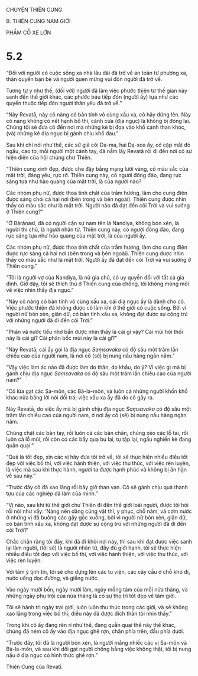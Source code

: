 CHUYỆN THIÊN CUNG

B. THIÊN CUNG NAM GIỚI

PHẨM CỖ XE LỚN

# 5.2

“Đối với người có cuộc sống xa nhà lâu dài đã trở về an toàn từ phương xa, thân quyến bạn bè và người quen mừng vui đón người đã trở về.

Tương tự y như thế, (đối với) người đã làm việc phước thiện từ thế gian này sanh đến thế giới khác, các phước báu tiếp đón (người ấy) tựa như các quyến thuộc tiếp đón người thân yêu đã trở về.”

“Này Revatā, này cô nàng có bản tính vô cùng xấu xa, cô hãy đứng lên. Này cô nàng không có nết hạnh bố thí, cánh cửa (địa ngục) là không bị đóng lại. Chúng tôi sẽ đưa cô đến nơi mà những kẻ bị đọa vào khổ cảnh than khóc, (và) những kẻ địa ngục bị gánh chịu khổ đau.”

Sau khi chỉ nói như thế, các sứ giả cõi Dạ-ma, hai Dạ-xoa ấy, có cặp mắt đỏ ngầu, cao to, mỗi người một cánh tay, đã nắm lấy Revatā rồi đi đến nơi có sự hiện diện của hội chúng chư Thiên.

“Thiên cung xinh đẹp, được che đậy bằng mạng lưới vàng, có màu sắc của mặt trời, đáng yêu, rực rỡ. Thiên cung này, có người đông đảo, đang rực sáng tựa như hào quang của mặt trời, là của người nào?

Các nhóm phụ nữ, được thoa tinh chất của trầm hương, làm cho cung điện được sáng chói cả hai nơi (bên trong và bên ngoài). Thiên cung được nhìn thấy có màu sắc như là mặt trời. Người nào đã đạt đến cõi Trời và vui sướng ở Thiên cung?”

“Ở Bārāṇasī, đã có người cận sự nam tên là Nandiya, không bỏn xẻn, là người thí chủ, là người nhân từ. Thiên cung này, có người đông đảo, đang rực sáng tựa như hào quang của mặt trời, là của người ấy.

Các nhóm phụ nữ, được thoa tinh chất của trầm hương, làm cho cung điện được rực sáng cả hai nơi (bên trong và bên ngoài). Thiên cung được nhìn thấy có màu sắc như là mặt trời. Người ấy đã đạt đến cõi Trời và vui sướng ở Thiên cung.”

“Tôi là người vợ của Nandiya, là nữ gia chủ, có uy quyền đối với tất cả gia đình. Giờ đây, tôi sẽ thích thú ở Thiên cung của chồng, tôi không mong mỏi về việc nhìn thấy địa ngục.”

“Này cô nàng có bản tính vô cùng xấu xa, cái địa ngục ấy là dành cho cô. Việc phước thiện đã không được cô làm khi ở thế giới có cuộc sống. Bởi vì người nữ bỏn xẻn, giận dữ, có bản tính xấu xa, không đạt được sự cộng trú với những người đã đi đến cõi Trời.”

“Phân và nước tiểu nhơ bẩn được nhìn thấy là cái gì vậy? Cái mùi hôi thối này là cái gì? Cái phân bốc mùi này là cái gì?”

“Này Revatā, cái ấy gọi là địa ngục _Saṃsavaka_ có độ sâu một trăm lần chiều cao của người nam, là nơi cô (sẽ) bị nung nấu hàng ngàn năm.”

“Vậy việc làm ác nào đã được làm do thân, do khẩu, do ý? Vì việc gì mà bị gánh chịu địa ngục _Saṃsavaka_ có độ sâu một trăm lần chiều cao của người nam?”

“Cô lừa gạt các Sa-môn, các Bà-la-môn, và luôn cả những người khốn khổ khác nữa bằng lời nói dối trá; việc xấu xa ấy đã do cô gây ra.

Này Revatā, do việc ấy mà bị gánh chịu địa ngục _Saṃsavaka_ có độ sâu một trăm lần chiều cao của người nam, ở nơi ấy cô (sẽ) bị nung nấu hàng ngàn năm.

Chúng chặt các bàn tay, rồi luôn cả các bàn chân, chúng xẻo các lỗ tai, rồi luôn cả lỗ mũi, rồi còn có các bầy quạ bu lại, tụ tập lại, ngấu nghiến kẻ đang quằn quại.”

“Quả là tốt đẹp, xin các vị hãy đưa tôi trở về, tôi sẽ thực hiện nhiều điều tốt đẹp với việc bố thí, với việc hành thiện, với việc thu thúc, với việc rèn luyện, là việc mà sau khi thực hành, người ta được hạnh phúc và không bị ân hận về sau này.”

“Trước đây cô đã xao lãng rồi bây giờ than van. Cô sẽ gánh chịu quả thành tựu của các nghiệp đã làm của mình.”

“Vị nào, sau khi từ thế giới chư Thiên đi đến thế giới loài người, được tôi hỏi rồi nói như vầy: ‘Nàng nên dâng cúng vật thí, y phục, chỗ nằm, và cơm nước ở những vị đã buông các gậy gộc xuống, bởi vì người nữ bỏn xẻn, giận dữ, có bản tính xấu xa, không đạt được sự cộng trú với những người đã đi đến cõi Trời?’

Chắc chắn rằng tôi đây, khi đã đi khỏi nơi này, thì sau khi đạt được việc sanh lại làm người, (tôi sẽ) là người nhân từ, đầy đủ giới hạnh, tôi sẽ thực hiện nhiều điều tốt đẹp với việc bố thí, với việc hành thiện, với việc thu thúc, với việc rèn luyện.

Với tâm ý tịnh tín, tôi sẽ cho dựng lên các tu viện, các cây cầu ở chỗ khó đi, nước uống dọc đường, và giếng nước.

Vào ngày mười bốn, ngày mười lăm, ngày mồng tám của mỗi nửa tháng, và những ngày phụ trội của nửa tháng là có sự thọ trì tốt đẹp về tám giới.

Tôi sẽ hành trì ngày trai giới, luôn luôn thu thúc trong các giới, và sẽ không xao lãng trong việc bố thí; điều này đã được đích thân tôi nhìn thấy.”

Trong khi cô ấy đang rên rỉ như thế, đang quằn quại thế này thế khác, chúng đã ném cô ấy vào địa ngục ghê rợn, chân phía trên, đầu phía dưới.

“Trước đây, tôi đã là người bỏn xẻn, là người mắng nhiếc các vị Sa-môn và Bà-la-môn, và sau khi dối gạt người chồng bằng việc không thật, tôi bị nung nấu ở địa ngục có hình thức ghê rợn.”

Thiên Cung của Revatī.
